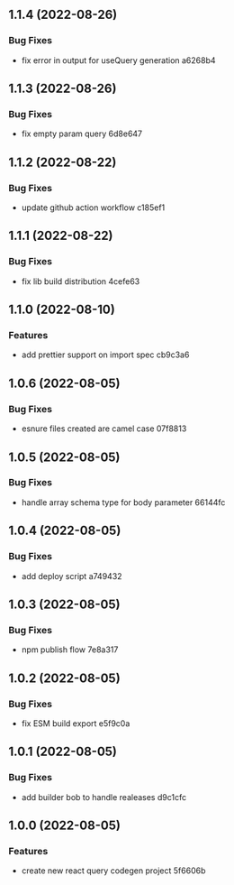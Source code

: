 ## 1.1.4 (2022-08-26)


### Bug Fixes

* fix error in output for useQuery generation a6268b4

## 1.1.3 (2022-08-26)


### Bug Fixes

* fix empty param query 6d8e647

## 1.1.2 (2022-08-22)


### Bug Fixes

* update github action workflow c185ef1

## 1.1.1 (2022-08-22)


### Bug Fixes

* fix lib build distribution 4cefe63

## 1.1.0 (2022-08-10)


### Features

* add prettier support on import spec cb9c3a6

## 1.0.6 (2022-08-05)


### Bug Fixes

* esnure files created are camel case 07f8813

## 1.0.5 (2022-08-05)


### Bug Fixes

* handle array schema type for body parameter 66144fc

## 1.0.4 (2022-08-05)


### Bug Fixes

* add deploy script a749432

## 1.0.3 (2022-08-05)


### Bug Fixes

* npm publish flow 7e8a317

## 1.0.2 (2022-08-05)


### Bug Fixes

* fix ESM build export e5f9c0a

## 1.0.1 (2022-08-05)


### Bug Fixes

* add builder bob to handle realeases d9c1cfc

## 1.0.0 (2022-08-05)


### Features

* create new react query codegen project 5f6606b
